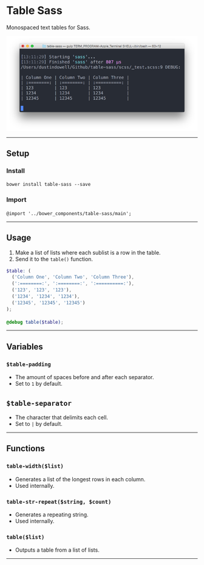 Table Sass
==========

Monospaced text tables for Sass.

![img](preview.png)

---

## Setup
### Install
`bower install table-sass --save`

### Import
`@import '../bower_components/table-sass/main';`

---

## Usage
1. Make a list of lists where each sublist is a row in the table.
1. Send it to the `table()` function.

```scss
$table: (
  ('Column One', 'Column Two', 'Column Three'),
  (':========:', ':========:', ':==========:'),
  ('123', '123', '123'),
  ('1234', '1234', '1234'),
  ('12345', '12345', '12345')
);

@debug table($table);
```

---

## Variables
### `$table-padding`
+ The amount of spaces before and after each separator.
+ Set to `1` by default.

## `$table-separator`
+ The character that delimits each cell.
+ Set to `|` by default.

---

## Functions
### `table-width($list)`
+ Generates a list of the longest rows in each column.
+ Used internally.

### `table-str-repeat($string, $count)`
+ Generates a repeating string.
+ Used internally.

### `table($list)`
+ Outputs a table from a list of lists.

---
